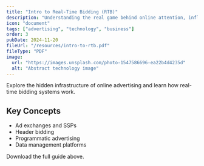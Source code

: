 ```yaml
---
title: "Intro to Real-Time Bidding (RTB)"
description: "Understanding the real game behind online attention, influence, and conversion. See the matrix, then bend it."
icon: "document"
tags: ["advertising", "technology", "business"]
order: 3
pubDate: 2024-11-20
fileUrl: "/resources/intro-to-rtb.pdf"
fileType: "PDF"
image:
  url: "https://images.unsplash.com/photo-1547586696-ea22b4d4235d"
  alt: "Abstract technology image"
---
```


Explore the hidden infrastructure of online advertising and learn how real-time bidding systems work.

## Key Concepts

- Ad exchanges and SSPs
- Header bidding
- Programmatic advertising
- Data management platforms

Download the full guide above.
